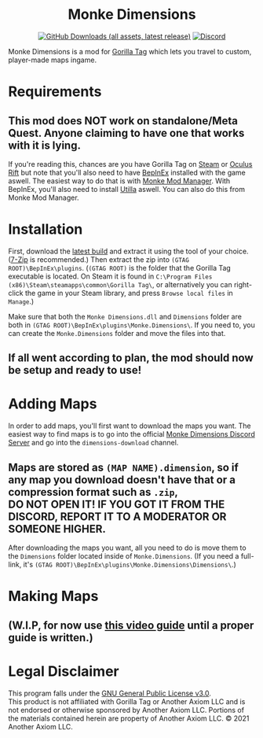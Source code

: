 <h1 align="center">Monke Dimensions</h1>
<div align="center">
  <a title="GitHub Downloads (all assets, latest release)" href="https://www.github.com/Chin0303/Monke-Dimensions/releases/latest/"><img src="https://img.shields.io/github/downloads/Chin0303/Monke-Dimensions/latest/total" alt="GitHub Downloads (all assets, latest release)"></img></a>
  <a title="Discord" href="https://discord.gg/chin-s-server-1041450240135413890"><img src="https://img.shields.io/discord/1041450240135413890" alt="Discord"></img></a>
</div>

Monke Dimensions is a mod for [Gorilla Tag](https://www.gorillatagvr.com/) which lets you travel to custom, player-made maps ingame.
# Requirements
## **This mod does NOT work on standalone/Meta Quest. Anyone claiming to have one that works with it is lying.**
If you're reading this, chances are you have Gorilla Tag on [Steam](https://store.steampowered.com/) or [Oculus Rift](https://www.meta.com/experiences/pcvr/) but note that you'll also need to have [BepInEx](https://docs.bepinex.dev/index.html) installed with the game aswell. The easiest way to do that is with [Monke Mod Manager](https://github.com/BzzzThe18th/MonkeModManager/releases/latest). With BepInEx, you'll also need to install [Utilla](https://github.com/legoandmars/Utilla/releases/latest) aswell. You can also do this from Monke Mod Manager.

# Installation
First, download the [latest build](https://github.com/Chin0303/Monke-Dimensions/releases/latest) and extract it using the tool of your choice. ([7-Zip](https://www.7-zip.org/) is recommended.) Then extract the zip into `(GTAG ROOT)\BepInEx\plugins`. (`(GTAG ROOT)` is the folder that the Gorilla Tag executable is located. On Steam it is found in `C:\Program Files (x86)\Steam\steamapps\common\Gorilla Tag\`, or alternatively you can right-click the game in your Steam library, and press `Browse local files` in `Manage`.)

Make sure that both the `Monke Dimensions.dll` and `Dimensions` folder are both in `(GTAG ROOT)\BepInEx\plugins\Monke.Dimensions\`. If you need to, you can create the `Monke.Dimensions` folder and move the files into that.
## **If all went according to plan, the mod should now be setup and ready to use!**

# Adding Maps
In order to add maps, you'll first want to download the maps you want. The easiest way to find maps is to go into the official [Monke Dimensions Discord Server](https://discord.gg/chin-s-server-1041450240135413890) and go into the `dimensions-download` channel.
## Maps are stored as `(MAP NAME).dimension`, so if any map you download doesn't have that or a compression format such as `.zip`,</br>**DO NOT OPEN IT! IF YOU GOT IT FROM THE DISCORD, REPORT IT TO A MODERATOR OR SOMEONE HIGHER.**
After downloading the maps you want, all you need to do is move them to the `Dimensions` folder located inside of `Monke.Dimensions`. (If you need a full-link, it's `(GTAG ROOT)\BepInEx\plugins\Monke.Dimensions\Dimensions\`.)

# Making Maps
## **(W.I.P, for now use [this video guide](https://youtu.be/Szc8s0gQzNI) until a proper guide is written.)**

# Legal Disclaimer
This program falls under the [GNU General Public License v3.0](https://www.gnu.org/licenses/gpl-3.0.en.html).\
This product is not affiliated with Gorilla Tag or Another Axiom LLC and is not endorsed or otherwise sponsored by Another Axiom LLC. Portions of the materials contained herein are property of Another Axiom LLC. © 2021 Another Axiom LLC.
